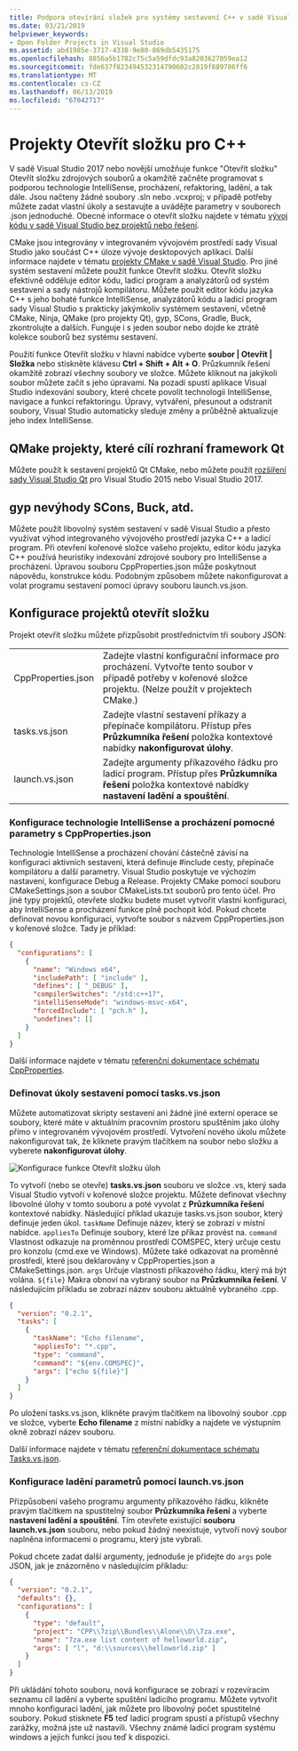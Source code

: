 ```yaml
---
title: Podpora otevírání složek pro systémy sestavení C++ v sadě Visual Studio
ms.date: 03/21/2019
helpviewer_keywords:
- Open Folder Projects in Visual Studio
ms.assetid: abd1985e-3717-4338-9e80-869db5435175
ms.openlocfilehash: 8856a5b1782c75c5a59dfdc93a8203627059ea12
ms.sourcegitcommit: fde637f823494532314790602c2819f889706ff6
ms.translationtype: MT
ms.contentlocale: cs-CZ
ms.lasthandoff: 06/13/2019
ms.locfileid: "67042717"
---
```

# <a name="open-folder-projects-for-c"></a>Projekty Otevřít složku pro C++

V sadě Visual Studio 2017 nebo novější umožňuje funkce "Otevřít složku" Otevřít složku zdrojových souborů a okamžitě začněte programovat s podporou technologie IntelliSense, procházení, refaktoring, ladění, a tak dále. Jsou načteny žádné soubory .sln nebo .vcxproj; v případě potřeby můžete zadat vlastní úkoly a sestavujte a uvádějte parametry v souborech .json jednoduché. Obecné informace o otevřít složku najdete v tématu [vývoj kódu v sadě Visual Studio bez projektů nebo řešení](/visualstudio/ide/develop-code-in-visual-studio-without-projects-or-solutions).

CMake jsou integrovány v integrovaném vývojovém prostředí sady Visual Studio jako součást C++ úloze vývoje desktopových aplikací. Další informace najdete v tématu [projekty CMake v sadě Visual Studio](cmake-projects-in-visual-studio.md). Pro jiné systém sestavení můžete použít funkce Otevřít složku. Otevřít složku efektivně odděluje editor kódu, ladicí program a analyzátorů od systém sestavení a sady nástrojů kompilátoru. Můžete použít editor kódu jazyka C++ s jeho bohaté funkce IntelliSense, analyzátorů kódu a ladicí program sady Visual Studio s prakticky jakýmkoliv systémem sestavení, včetně CMake, Ninja, QMake (pro projekty Qt), gyp, SCons, Gradle, Buck, zkontrolujte a dalších. Funguje i s jeden soubor nebo dojde ke ztrátě kolekce souborů bez systému sestavení.

Použití funkce Otevřít složku v hlavní nabídce vyberte **soubor | Otevřít | Složka** nebo stiskněte klávesu **Ctrl + Shift + Alt + O**. Průzkumník řešení okamžitě zobrazí všechny soubory ve složce. Můžete kliknout na jakýkoli soubor můžete začít s jeho úpravami. Na pozadí spustí aplikace Visual Studio indexování soubory, které chcete povolit technologii IntelliSense, navigace a funkcí refaktoringu. Úpravy, vytváření, přesunout a odstranit soubory, Visual Studio automaticky sleduje změny a průběžně aktualizuje jeho index IntelliSense. 

## <a name="qmake-projects-that-target-the-qt-framework"></a>QMake projekty, které cílí rozhraní framework Qt

Můžete použít k sestavení projektů Qt CMake, nebo můžete použít [rozšíření sady Visual Studio Qt](https://download.qt.io/development_releases/vsaddin/) pro Visual Studio 2015 nebo Visual Studio 2017.

## <a name="gyp-cons-scons-buck-etc"></a>gyp nevýhody SCons, Buck, atd.

Můžete použít libovolný systém sestavení v sadě Visual Studio a přesto využívat výhod integrovaného vývojového prostředí jazyka C++ a ladicí program. Při otevření kořenové složce vašeho projektu, editor kódu jazyka C++ používá heuristiky indexování zdrojové soubory pro IntelliSense a procházení. Úpravou souboru CppProperties.json může poskytnout nápovědu, konstrukce kódu. Podobným způsobem můžete nakonfigurovat a volat programu sestavení pomocí úpravy souboru launch.vs.json.

## <a name="configuring-open-folder-projects"></a>Konfigurace projektů otevřít složku

Projekt otevřít složku můžete přizpůsobit prostřednictvím tři soubory JSON:

| | |
|-|-|
|CppProperties.json|Zadejte vlastní konfigurační informace pro procházení. Vytvořte tento soubor v případě potřeby v kořenové složce projektu. (Nelze použít v projektech CMake.)|
|tasks.vs.json|Zadejte vlastní sestavení příkazy a přepínače kompilátoru. Přístup přes **Průzkumníka řešení** položka kontextové nabídky **nakonfigurovat úlohy**.|
|launch.vs.json|Zadejte argumenty příkazového řádku pro ladicí program. Přístup přes **Průzkumníka řešení** položka kontextové nabídky **nastavení ladění a spouštění**.|

### <a name="configure-intellisense-and-browsing-hints-with-cpppropertiesjson"></a>Konfigurace technologie IntelliSense a procházení pomocné parametry s CppProperties.json

Technologie IntelliSense a procházení chování částečně závisí na konfiguraci aktivních sestavení, která definuje #include cesty, přepínače kompilátoru a další parametry. Visual Studio poskytuje ve výchozím nastavení, konfigurace Debug a Release. Projekty CMake pomocí souboru CMakeSettings.json a soubor CMakeLists.txt souborů pro tento účel. Pro jiné typy projektů, otevřete složku budete muset vytvořit vlastní konfiguraci, aby IntelliSense a procházení funkce plně pochopit kód. Pokud chcete definovat novou konfiguraci, vytvořte soubor s názvem CppProperties.json v kořenové složce. Tady je příklad:

```json
{
  "configurations": [
    {
      "name": "Windows x64",
      "includePath": [ "include" ],
      "defines": [ "_DEBUG" ],
      "compilerSwitches": "/std:c++17",
      "intelliSenseMode": "windows-msvc-x64",
      "forcedInclude": [ "pch.h" ],
      "undefines": []
    }
  ]
}
```
Další informace najdete v tématu [referenční dokumentace schématu CppProperties](cppproperties-schema-reference.md).

### <a name="define-build-tasks-with-tasksvsjson"></a>Definovat úkoly sestavení pomocí tasks.vs.json

Můžete automatizovat skripty sestavení ani žádné jiné externí operace se soubory, které máte v aktuálním pracovním prostoru spuštěním jako úlohy přímo v integrovaném vývojovém prostředí. Vytvoření nového úkolu můžete nakonfigurovat tak, že kliknete pravým tlačítkem na soubor nebo složku a vyberete **nakonfigurovat úlohy**.

![Konfigurace funkce Otevřít složku úloh](media/open-folder-config-tasks.png)

To vytvoří (nebo se otevře) **tasks.vs.json** souboru ve složce .vs, který sada Visual Studio vytvoří v kořenové složce projektu. Můžete definovat všechny libovolné úlohy v tomto souboru a poté vyvolat z **Průzkumníka řešení** kontextové nabídky. Následující příklad ukazuje tasks.vs.json soubor, který definuje jeden úkol. `taskName` Definuje název, který se zobrazí v místní nabídce. `appliesTo` Definuje soubory, které lze příkaz provést na. `command` Vlastnost odkazuje na proměnnou prostředí COMSPEC, který určuje cestu pro konzolu (cmd.exe ve Windows). Můžete také odkazovat na proměnné prostředí, které jsou deklarovány v CppProperties.json a CMakeSettings.json. `args` Určuje vlastnosti příkazového řádku, který má být volána. `${file}` Makra obnoví na vybraný soubor na **Průzkumníka řešení**. V následujícím příkladu se zobrazí název souboru aktuálně vybraného .cpp.

```json
{
  "version": "0.2.1",
  "tasks": [
    {
      "taskName": "Echo filename",
      "appliesTo": "*.cpp",
      "type": "command",
      "command": "${env.COMSPEC}",
      "args": ["echo ${file}"]
    }
  ]
}
```

Po uložení tasks.vs.json, klikněte pravým tlačítkem na libovolný soubor .cpp ve složce, vyberte **Echo filename** z místní nabídky a najdete ve výstupním okně zobrazí název souboru.

Další informace najdete v tématu [referenční dokumentace schématu Tasks.vs.json](tasks-vs-json-schema-reference-cpp.md).

### <a name="configure-debugging-parameters-with-launchvsjson"></a>Konfigurace ladění parametrů pomocí launch.vs.json

Přizpůsobení vašeho programu argumenty příkazového řádku, klikněte pravým tlačítkem na spustitelný soubor **Průzkumníka řešení** a vyberte **nastavení ladění a spouštění**. Tím otevřete existující **souboru launch.vs.json** souboru, nebo pokud žádný neexistuje, vytvoří nový soubor naplněna informacemi o programu, který jste vybrali.

Pokud chcete zadat další argumenty, jednoduše je přidejte do `args` pole JSON, jak je znázorněno v následujícím příkladu:

```json
{
  "version": "0.2.1",
  "defaults": {},
  "configurations": [
    {
      "type": "default",
      "project": "CPP\\7zip\\Bundles\\Alone\\O\\7za.exe",
      "name": "7za.exe list content of helloworld.zip",
      "args": [ "l", "d:\\sources\\helloworld.zip" ]
    }
  ]
}
```

Při ukládání tohoto souboru, nová konfigurace se zobrazí v rozevíracím seznamu cíl ladění a vyberte spuštění ladicího programu. Můžete vytvořit mnoho konfiguraci ladění, jak můžete pro libovolný počet spustitelné soubory. Pokud stisknete **F5** teď ladicí program spustí a přístupů všechny zarážky, možná jste už nastavili. Všechny známé ladicí program systému windows a jejich funkci jsou teď k dispozici.
